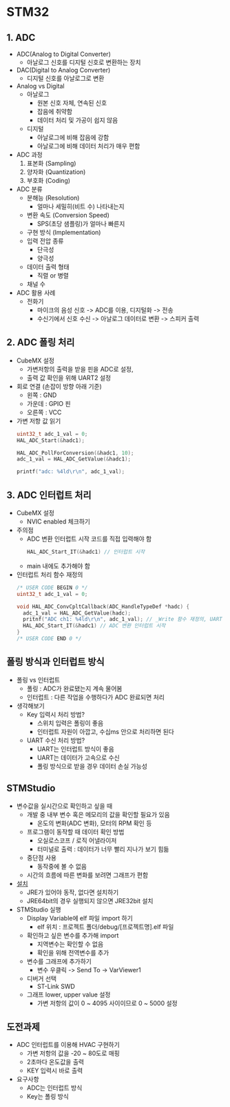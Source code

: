 # STM32
## 1. ADC
* ADC(Analog to Digital Converter)
  * 아날로그 신호를 디지털 신호로 변환하는 장치
* DAC(Digital to Analog Converter)
  * 디지털 신호를 아날로그로 변환
* Analog vs Digital
  * 아날로그
    * 원본 신호 자체, 연속된 신호
    * 잡음에 취약함
    * 데이터 처리 및 가공이 쉽지 않음
  * 디지털
    * 아날로그에 비해 잡음에 강함
    * 아날로그에 비해 데이터 처리가 매우 편함
* ADC 과정
  1. 표본화 (Sampling)
  2. 양자화 (Quantization)
  3. 부호화 (Coding)
* ADC 분류
  * 분해능 (Resolution)
    * 얼마나 세밀히(비트 수) 나타내는지
  * 변환 속도 (Conversion Speed)
    * SPS(초당 샘플링)가 얼마나 빠른지
  * 구현 방식 (Implementation)
  * 입력 전압 종류
    * 단극성
    * 양극성
  * 데이터 출력 형태
    * 직렬 or 병렬
  * 채널 수
* ADC 활용 사례
  * 전화기
    * 마이크의 음성 신호 -> ADC를 이용, 디지털화 -> 전송
    * 수신기에서 신호 수신 -> 아날로그 데이터로 변환 -> 스피커 출력
## 2. ADC 폴링 처리
* CubeMX 설정
  * 가변저항의 출력을 받을 핀을 ADC로 설정,
  * 출력 값 확인을 위해 UART2 설정
* 회로 연결 (손잡이 방향 아래 기준)
  * 왼쪽 : GND
  * 가운데 : GPIO 핀
  * 오른쪽 : VCC
* 가변 저항 값 읽기
    ```c
    uint32_t adc_1_val = 0;
    HAL_ADC_Start(&hadc1);

    HAL_ADC_PollForConversion(&hadc1, 10);
    adc_1_val = HAL_ADC_GetValue(&hadc1);

    printf("adc: %4ld\r\n", adc_1_val);
    ```
## 3. ADC 인터럽트 처리
* CubeMX 설정
  * NVIC enabled 체크하기
* 주의점
  * ADC 변환 인터럽트 시작 코드를 직접 입력해야 함
    ```c
    HAL_ADC_Start_IT(&hadc1) // 인터럽트 시작
    ```
  * main 내에도 추가해야 함
* 인터럽트 처리 함수 재정의
    ```c
    /* USER CODE BEGIN 0 */
    uint32_t adc_1_val = 0;

    void HAL_ADC_ConvCpltCallback(ADC_HandleTypeDef *hadc) {
      adc_1_val = HAL_ADC_GetValue(hadc);
      pritnf("ADC ch1: %4ld\r\n", adc_1_val); // _Write 함수 재정의, UART 출력
      HAL_ADC_Start_IT(&hadc1) // ADC 변환 인터럽트 시작
    }
    /* USER CODE END 0 */
    ```
## 폴링 방식과 인터럽트 방식
* 폴링 vs 인터럽트
  * 폴링 : ADC가 완료됐는지 계속 물어봄
  * 인터럽트 : 다른 작업을 수행하다가 ADC 완료되면 처리
* 생각해보기
  * Key 입력시 처리 방법?
    * 스위치 입력은 폴링이 좋음
    * 인터럽트 자원이 아깝고, 수십ms 안으로 처리하면 된다
  * UART 수신 처리 방법?
    * UART는 인터럽트 방식이 좋음
    * UART는 데이터가 고속으로 수신
    * 폴링 방식으로 받을 경우 데이터 손실 가능성
## STMStudio
* 변수값을 실시간으로 확인하고 싶을 때
  * 개발 중 내부 변수 혹은 메모리의 값을 확인할 필요가 있음
    * 온도의 변화(ADC 변화), 모터의 RPM 확인 등
  * 프로그램이 동작할 때 데이터 확인 방법
    * 오실로스코프 / 로직 어낼라이저
    * 터미널로 출력 : 데이터가 너무 빨리 지나가 보기 힘듦
  * 중단점 사용
    * 동작중에 볼 수 없음
  * 시간의 흐름에 따른 변화를 보려면 그래프가 편함
* [설치](https://www.st.com/stmstudio/)
  * JRE가 있어야 동작, 없다면 설치하기
  * JRE64bit의 경우 실행되지 않으면 JRE32bit 설치
* STMStudio 실행
  * Display Variable에 elf 파일 import 하기
    * elf 위치 : 프로젝트 폴더/debug/[프로젝트명].elf 파일
  * 확인하고 싶은 변수를 추가해 import
    * 지역변수는 확인할 수 없음
    * 확인을 위해 전역변수를 추가
  * 변수를 그래프에 추가하기    
    * 변수 우클릭 -> Send To -> VarViewer1
  * 디버거 선택
    * ST-Link SWD
  * 그래프 lower, upper value 설정
    * 가변 저항의 값이 0 ~ 4095 사이이므로 0 ~ 5000 설정
## 도전과제
* ADC 인터럽트를 이용해 HVAC 구현하기
  * 가변 저항의 값을 -20 ~ 80도로 매핑
  * 2초마다 온도값을 출력
  * KEY 입력시 바로 출력
* 요구사항
  * ADC는 인터럽트 방식
  * Key는 폴링 방식